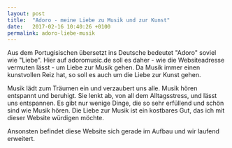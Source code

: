 ```yaml
---
layout: post
title:  "Adoro - meine Liebe zu Musik und zur Kunst"
date:   2017-02-16 10:40:26 +0100
permalink: adoro-liebe-musik
---
```


Aus dem Portugisischen übersetzt ins Deutsche bedeutet "Adoro" soviel wie "Liebe". Hier auf adoromusic.de soll es daher - wie die Websiteadresse vermuten lässt - um Liebe zur Musik gehen. Da Musik immer einen kunstvollen Reiz hat, so soll es auch um die Liebe zur Kunst gehen.

Musik lädt zum Träumen ein und verzaubert uns alle. Musik hören entspannt und beruhigt. Sie lenkt ab, von all dem Alltagsstress, und lässt uns entspannen. Es gibt nur wenige Dinge, die so sehr erfüllend und schön sind wie Musik hören. Die Liebe zur Musik ist ein kostbares Gut, das ich mit dieser Website würdigen möchte. 

Ansonsten befindet diese Website sich gerade im Aufbau und wir laufend erweitert.